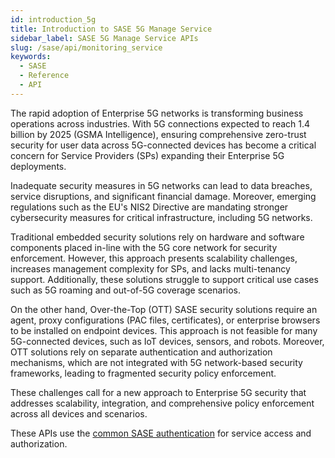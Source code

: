```yaml
---
id: introduction_5g
title: Introduction to SASE 5G Manage Service
sidebar_label: SASE 5G Manage Service APIs
slug: /sase/api/monitoring_service
keywords:
  - SASE
  - Reference
  - API
---
```


The rapid adoption of Enterprise 5G networks is transforming business operations across industries. With 5G connections expected to reach 1.4 billion by 2025 (GSMA Intelligence), ensuring comprehensive zero-trust security for user data across 5G-connected devices has become a critical concern for Service Providers (SPs) expanding their Enterprise 5G deployments.

Inadequate security measures in 5G networks can lead to data breaches, service disruptions, and significant financial damage. Moreover, emerging regulations such as the EU's NIS2 Directive are mandating stronger cybersecurity measures for critical infrastructure, including 5G networks.

Traditional embedded security solutions rely on hardware and software components placed in-line with the 5G core network for security enforcement. However, this approach presents scalability challenges, increases management complexity for SPs, and lacks multi-tenancy support. Additionally, these solutions struggle to support critical use cases such as 5G roaming and out-of-5G coverage scenarios.

On the other hand, Over-the-Top (OTT) SASE security solutions require an agent, proxy configurations (PAC files, certificates), or enterprise browsers to be installed on endpoint devices. This approach is not feasible for many 5G-connected devices, such as IoT devices, sensors, and robots. Moreover, OTT solutions rely on separate authentication and authorization mechanisms, which are not integrated with 5G network-based security frameworks, leading to fragmented security policy enforcement.

These challenges call for a new approach to Enterprise 5G security that addresses scalability, integration, and comprehensive policy enforcement across all devices and scenarios.


These APIs use the [common SASE authentication](/sase/docs/getstarted) for service access and authorization.